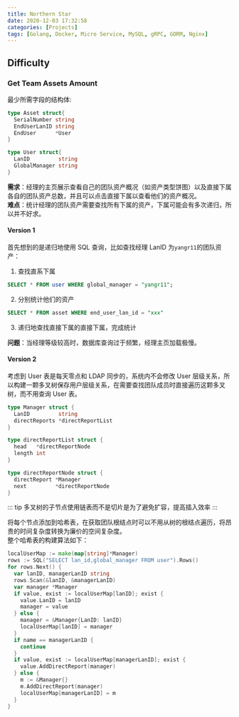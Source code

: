 ```yaml
---
title: Northern Star
date: 2020-12-03 17:32:58
categories: [Projects]
tags: [Golang, Docker, Micro Service, MySQL, gRPC, GORM, Nginx]
---
```


## Difficulty

### Get Team Assets Amount

最少所需字段的结构体:

```go
type Asset struct{
  SerialNumber string
  EndUserLanID string
  EndUser      *User
}

type User struct{
  LanID         string
  GlobalManager string
}
```

**需求**：经理的主页展示查看自己的团队资产概况（如资产类型饼图）以及直接下属各自的团队资产总数，并且可以点击直接下属以查看他们的资产概况。  
**难点**：统计经理的团队资产需要查找所有下属的资产，下属可能会有多次递归，所以并不好求。

#### Version 1

首先想到的是递归地使用 SQL 查询，比如查找经理 LanID 为`yangr11`的团队资产：

1. 查找直系下属

```sql
SELECT * FROM user WHERE global_manager = "yangr11";
```

2. 分别统计他们的资产

```sql
SELECT * FROM asset WHERE end_user_lan_id = "xxx"
```

3. 递归地查找直接下属的直接下属，完成统计

**问题**：当经理等级较高时，数据库查询过于频繁，经理主页加载极慢。

#### Version 2

考虑到 User 表是每天零点和 LDAP 同步的，系统内不会修改 User 层级关系，所以构建一颗多叉树保存用户层级关系，在需要查找团队成员时直接遍历这颗多叉树，而不用查询 User 表。

```go
type Manager struct {
  LanID         string
  directReports *directReportList
}

type directReportList struct {
  head   *directReportNode
  length int
}

type directReportNode struct {
  directReport *Manager
  next         *directReportNode
}
```

::: tip
多叉树的子节点使用链表而不是切片是为了避免扩容，提高插入效率
:::

将每个节点添加到哈希表，在获取团队根结点时可以不用从树的根结点遍历，将昂贵的时间复杂度转换为廉价的空间复杂度。  
整个哈希表的构建算法如下：

```go
localUserMap := make(map[string]*Manager)
rows := SQL("SELECT lan_id,global_manager FROM user").Rows()
for rows.Next() {
  var lanID, managerLanID string
  rows.Scan(&lanID, &managerLanID)
  var manager *Manager
  if value, exist := localUserMap[lanID]; exist {
    value.LanID = lanID
    manager = value
  } else {
    manager = &Manager{LanID: lanID}
    localUserMap[lanID] = manager
  }
  if name == managerLanID {
    continue
  }
  if value, exist := localUserMap[managerLanID]; exist {
    value.AddDirectReport(manager)
  } else {
    m := &Manager{}
    m.AddDirectReport(manager)
    localUserMap[managerLanID] = m
  }
}
```
